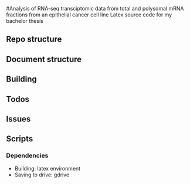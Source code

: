 #Analysis of RNA-seq transciptomic data from total and polysomal mRNA fractions from an epithelial cancer cell line
Latex source code for my bachelor thesis

## Repo structure

## Document structure

## Building

## Todos

## Issues

## Scripts
### Dependencies
* Building: latex environment
* Saving to drive: gdrive
